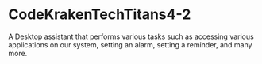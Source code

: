 # CodeKrakenTechTitans4-2
A Desktop assistant that performs various tasks such as accessing various applications on our system, setting an alarm, setting a reminder, and many more.
